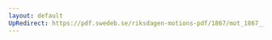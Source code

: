 ```yaml
---
layout: default
UpRedirect: https://pdf.swedeb.se/riksdagen-motions-pdf/1867/mot_1867__ak__00273/mot_1867__ak__00273_002.pdf
---
```


